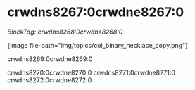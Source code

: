 # crwdns8267:0crwdne8267:0

*BlockTag: crwdns8268:0crwdne8268:0*

{image file-path="img/topics/col_binary_necklace_copy.png"}

crwdns8269:0crwdne8269:0

crwdns8270:0crwdne8270:0 crwdns8271:0crwdne8271:0 crwdns8272:0crwdne8272:0